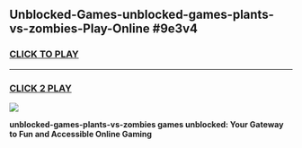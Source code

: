 
## Unblocked-Games-unblocked-games-plants-vs-zombies-Play-Online #9e3v4
<h3>
<a href="https://news.freeplayer.one?title=unblocked-games-plants-vs-zombies&ref=3">CLICK TO PLAY</a></h3>
<hr>

<h3>
<a href="https://news.freeplayer.one?title=unblocked-games-plants-vs-zombies&ref=3">CLICK 2 PLAY</a>
  
</h3>

<a href="https://news.freeplayer.one?title=unblocked-games-plants-vs-zombies&ref=3"><img src="https://clearcache.store/games.png"></a>


**unblocked-games-plants-vs-zombies games unblocked: Your Gateway to Fun and Accessible Online Gaming**
